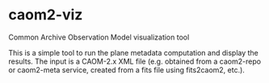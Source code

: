 # caom2-viz
Common Archive Observation Model visualization tool

This is a simple tool to run the plane metadata computation and display the results. The input is a CAOM-2.x
XML file (e.g. obtained from a caom2-repo or caom2-meta service, created from a fits file using fits2caom2, etc.).


